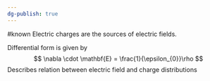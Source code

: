 ```yaml
---
dg-publish: true
---
```

#known
Electric charges are the sources of electric fields. 

Differential form is given by
$$
\nabla \cdot \mathbf{E} = \frac{1}{\epsilon_{0}}\rho
$$
Describes relation between electric field and charge distributions